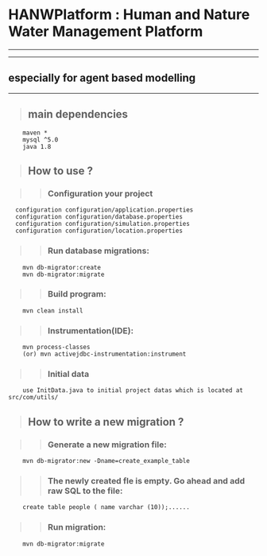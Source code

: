 # HANWPlatform : Human and Nature Water Management Platform
----------------------
----------------------
## especially for agent based modelling
---------------------------------------
>## main dependencies
        maven *
        mysql ^5.0
        java 1.8    
>## How to use ?

>>### Configuration your project
      configuration configuration/application.properties
      configuration configuration/database.properties
      configuration configuration/simulation.properties
      configuration configuration/location.properties

>>### Run database migrations:
        mvn db-migrator:create         
        mvn db-migrator:migrate
          
>>### Build program:
        mvn clean install
          
>>### Instrumentation(IDE):
        mvn process-classes 
        (or) mvn activejdbc-instrumentation:instrument

>>###  Initial data
        use InitData.java to initial project datas which is located at src/com/utils/   
          
>##  How to write a new migration ?

>>### Generate a new migration file:
        mvn db-migrator:new -Dname=create_example_table

>>### The newly created fle is empty. Go ahead and add raw SQL to the file:
        create table people ( name varchar (10));......

>>### Run migration:   
        mvn db-migrator:migrate
        